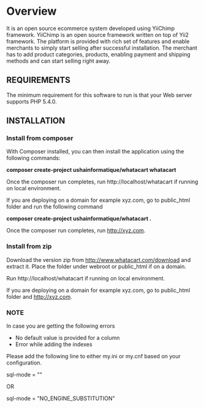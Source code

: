 Overview
================================

It is an open source ecommerce system developed using YiiChimp framework. YiiChimp is an open source framework written on top of Yii2 framework.
The platform is provided with rich set of features and enable merchants to simply start selling after successful installation. The merchant has to add
product categories, products, enabling payment and shipping methods and can start selling right away.  

REQUIREMENTS
------------

The minimum requirement for this software to run is that your Web server supports PHP 5.4.0.


INSTALLATION
------------

### Install from composer

With Composer installed, you can then install the application using the following commands:

**composer create-project ushainformatique/whatacart whatacart**

Once the composer run completes, run http://localhost/whatacart if running on local environment. 

If you are deploying on a domain for example xyz.com, go to public_html folder and run the following command

**composer create-project ushainformatique/whatacart .**

Once the composer run completes, run http://xyz.com.

### Install from zip
 
Download the version zip from http://www.whatacart.com/download and extract it. Place the folder under webroot or public_html if on a domain.

Run http://localhost/whatacart if running on local environment.

If you are deploying on a domain for example xyz.com, go to public_html folder and http://xyz.com.

### NOTE

In case you are getting the following errors 

* No default value is provided for a column
* Error while adding the indexes

Please add the following line to either my.ini or my.cnf based on your configuration.

sql-mode = ""

   OR
   
sql-mode = "NO_ENGINE_SUBSTITUTION"

